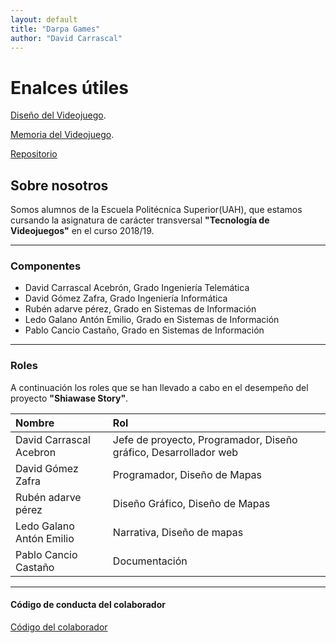 ```yaml
---
layout: default
title: "Darpa Games"
author: "David Carrascal"
---
```


# Enalces útiles

[Diseño del Videojuego](./diseñoVideojuego.html).

[Memoria del Videojuego](./memoriaVideojuego.html).

[Repositorio](https://github.com/TecnologiaVideojuegos/proyecto-videojuego-darpa-gamers)

## Sobre nosotros
Somos alumnos de la Escuela Politécnica Superior(UAH), 
que estamos cursando la asignatura de carácter transversal
 **"Tecnología de Videojuegos"** en el curso 2018/19. 

----

### Componentes

  - David Carrascal Acebrón, Grado Ingeniería Telemática
  - David Gómez Zafra, Grado Ingeniería Informática 
  - Rubén adarve pérez, Grado en Sistemas de Información
  - Ledo Galano Antón Emilio, Grado en Sistemas de Información
  - Pablo Cancio Castaño, Grado en Sistemas de Información

----
  
### Roles 
A continuación los roles que se han llevado a cabo en el desempeño del proyecto **"Shiawase Story"**.

| Nombre        | Rol        |
|:-------------|:------------------|
| David Carrascal Acebron |  Jefe de proyecto, Programador, Diseño gráfico, Desarrollador web|
| David Gómez Zafra | Programador, Diseño de Mapas   | 
| Rubén adarve pérez | Diseño Gráfico, Diseño de Mapas     | 
| Ledo Galano Antón Emilio | Narrativa, Diseño de mapas | 
| Pablo Cancio Castaño | Documentación |

----

#### Código de conducta del colaborador
[Código del colaborador](https://github.com/TecnologiaVideojuegos/proyecto-videojuego-darpa-gamers/blob/master/CODE_OF_CONDUCT.md)




